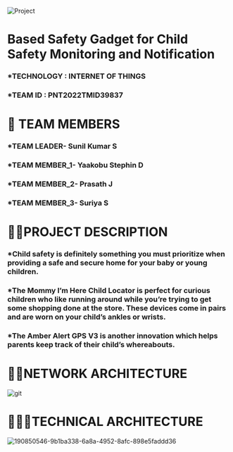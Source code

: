 ![Project](https://user-images.githubusercontent.com/113492779/198783868-40c352f8-8c28-4b6f-b1c7-99a0b56d9f96.jpg)
# **Based Safety Gadget for Child Safety Monitoring and Notification**
### *TECHNOLOGY : INTERNET OF THINGS
### *TEAM ID : PNT2022TMID39837
# 👦 **TEAM MEMBERS**
### *TEAM LEADER- Sunil Kumar S
### *TEAM MEMBER_1- Yaakobu Stephin D
### *TEAM MEMBER_2- Prasath J
### *TEAM MEMBER_3- Suriya S
# **👨‍🏫PROJECT DESCRIPTION**
### *Child safety is definitely something you must prioritize when providing a safe and secure home for your baby or young children.
### *The Mommy I’m Here Child Locator is perfect for curious children who like running around while you’re trying to get some shopping done at the store. These devices come in pairs and are worn on your child’s ankles or wrists.
### *The Amber Alert GPS V3 is another innovation which helps parents keep track of their child’s whereabouts.
# 👨‍💻**NETWORK ARCHITECTURE**
![git](https://user-images.githubusercontent.com/113492779/198800977-2901c341-86a4-4ee0-ab33-13d9397eda82.PNG)
# 🔎👷‍♀️**TECHNICAL ARCHITECTURE**
![190850546-9b1ba338-6a8a-4952-8afc-898e5faddd36](https://user-images.githubusercontent.com/113492779/198801617-e318111b-dfd6-41be-9e8d-14a6d0b0aad3.png)
